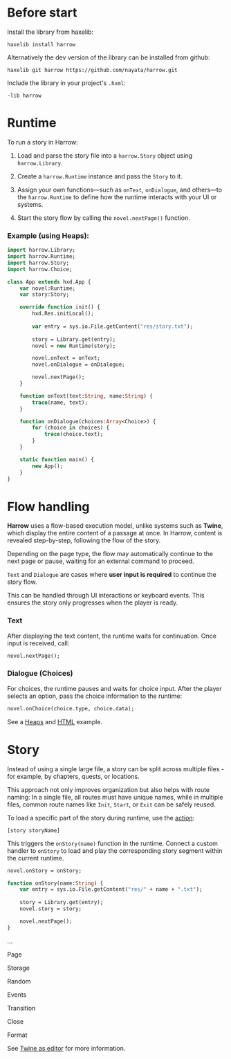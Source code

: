 # Before start

Install the library from haxelib:

```
haxelib install harrow
```

Alternatively the dev version of the library can be installed from github:

```
haxelib git harrow https://github.com/nayata/harrow.git
```

Include the library in your project's `.hxml`:

```
-lib harrow
```



# Runtime

To run a story in Harrow:

1. Load and parse the story file into a `harrow.Story` object using `harrow.Library`.

2. Create a `harrow.Runtime` instance and pass the `Story` to it.

3. Assign your own functions—such as `onText`, `onDialogue`, and others—to the `harrow.Runtime` to define how the runtime interacts with your UI or systems.

4. Start the story flow by calling the `novel.nextPage()` function.

### Example (using Heaps):

```haxe
import harrow.Library;
import harrow.Runtime;
import harrow.Story;
import harrow.Choice;

class App extends hxd.App {
	var novel:Runtime;
	var story:Story;

	override function init() {
		hxd.Res.initLocal();
		
		var entry = sys.io.File.getContent("res/story.txt");
		
		story = Library.get(entry);
		novel = new Runtime(story);

		novel.onText = onText;
		novel.onDialogue = onDialogue;

		novel.nextPage(); 
	}

	function onText(text:String, name:String) {
		trace(name, text);
	}

	function onDialogue(choices:Array<Choice>) {
		for (choice in choices) {
			trace(choice.text);
		}
	}

	static function main() { 
		new App(); 
	}
}
```



# Flow handling

**Harrow** uses a flow-based execution model, unlike systems such as **Twine**, which display the entire content of a passage at once. In Harrow, content is revealed step-by-step, following the flow of the story.

Depending on the page type, the flow may automatically continue to the next page or pause, waiting for an external command to proceed.

`Text` and `Dialogue` are cases where **user input is required** to continue the story flow.

This can be handled through UI interactions or keyboard events. This ensures the story only progresses when the player is ready.

### Text

After displaying the text content, the runtime waits for continuation. Once input is received, call:

```haxe
novel.nextPage();
```

### Dialogue (Choices)

For choices, the runtime pauses and waits for choice input.
After the player selects an option, pass the choice information to the runtime:

```haxe
novel.onChoice(choice.type, choice.data);
```


See a [Heaps](https://github.com/nayata/harrow/blob/main/example/src/App.hx) and [HTML](https://github.com/nayata/harrow-twine/blob/main/src/App.hx) example.



# Story

Instead of using a single large file, a story can be split across multiple files - for example, by chapters, quests, or locations.

This approach not only improves organization but also helps with route naming:
In a single file, all routes must have unique names, while in multiple files, common route names like `Init`, `Start`, or `Exit` can be safely reused.

To load a specific part of the story during runtime, use the [action](https://github.com/nayata/harrow/blob/main/Documentation/Writing.md#actions):

```
[story storyName]
```

This triggers the `onStory(name)` function in the runtime.
Connect a custom handler to `onStory` to load and play the corresponding story segment within the current runtime.

```haxe
novel.onStory = onStory;
```


```haxe
function onStory(name:String) {
	var entry = sys.io.File.getContent("res/" + name + ".txt");
		
	story = Library.get(entry);
	novel.story = story;

	novel.nextPage();
}
```

...

Page

Storage

Random

Events

Transition

Close

Format

See [Twine as editor](Twine.md) for more information.